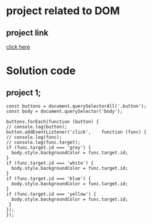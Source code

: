 # project related to DOM

## project link
[click here](https://stackblitz.com/edit/dom-project-chaiaurcode?file=index.html)

# Solution code

## project  1;

          
    const buttons = document.querySelectorAll('.button');
    const body = document.querySelector('body');

    buttons.forEach(function (button) {
    // console.log(button);
    button.addEventListener('click',    function (func) {
    // console.log(func);
    // console.log(func.target);
    if (func.target.id === 'grey') {
      body.style.backgroundColor = func.target.id;
    }
    if (func.target.id === 'white') {
      body.style.backgroundColor = func.target.id;
    }
    if (func.target.id === 'blue') {
      body.style.backgroundColor = func.target.id;
    }
    if (func.target.id === 'yellow') {
      body.style.backgroundColor = func.target.id;
     }
    });
    });

